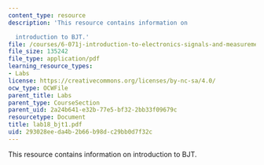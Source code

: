 ```yaml
---
content_type: resource
description: 'This resource contains information on

  introduction to BJT.'
file: /courses/6-071j-introduction-to-electronics-signals-and-measurement-spring-2006/293028eeda4b2b66b98dc29bb0d7f32c_lab18_bjt1.pdf
file_size: 135242
file_type: application/pdf
learning_resource_types:
- Labs
license: https://creativecommons.org/licenses/by-nc-sa/4.0/
ocw_type: OCWFile
parent_title: Labs
parent_type: CourseSection
parent_uid: 2a24b641-e32b-77e5-bf32-2bb33f09679c
resourcetype: Document
title: lab18_bjt1.pdf
uid: 293028ee-da4b-2b66-b98d-c29bb0d7f32c
---
```

This resource contains information on
introduction to BJT.